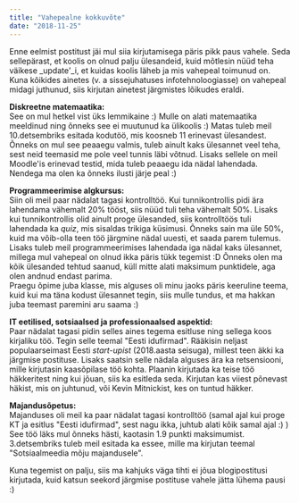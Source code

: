```yaml
---
title: "Vahepealne kokkuvõte"
date: "2018-11-25"
---
```


Enne eelmist postitust jäi mul siia kirjutamisega päris pikk paus vahele. Seda sellepärast, et koolis on olnud palju ülesandeid, kuid mõtlesin nüüd teha väikese _update'_i, et kuidas koolis läheb ja mis vahepeal toimunud on. Kuna kõikides ainetes (v. a sissejuhatuses infotehnoloogiasse) on vahepeal midagi juthunud, siis kirjutan ainetest järgmistes lõikudes eraldi.

**Diskreetne matemaatika:**  
See on mul hetkel vist üks lemmikaine :) Mulle on alati matemaatika meeldinud ning õnneks see ei muutunud ka ülikoolis :) Matas tuleb meil 10.detsembriks esitada kodutöö, mis koosneb 11 erinevast ülesandest. Õnneks on mul see peaaegu valmis, tuleb ainult kaks ülesannet veel teha, sest neid teemasid me pole veel tunnis läbi võtnud. Lisaks sellele on meil Moodle'is erinevad testid, mida tuleb peaaegu ida nädal lahendada. Nendega ma olen ka õnneks ilusti järje peal :)

**Programmeerimise algkursus:**  
Siin oli meil paar nädalat tagasi kontrolltöö. Kui tunnikontrollis pidi ära lahendama vähemalt 20% tööst, siis nüüd tuli teha vähemalt 50%. Lisaks kui tunnikontrollis olid ainult proge ülesanded, siis kontrolltöös tuli lahendada ka _quiz_, mis sisaldas trikiga küsimusi. Õnneks sain ma üle 50%, kuid ma võib-olla teen töö järgmine nädal uuesti, et saada parem tulemus.   
Lisaks tuleb meil programmeerimises lahendada iga nädal kaks ülesannet, millega mul vahepeal on olnud ikka päris tükk tegemist :D Õnneks olen ma kõik ülesanded tehtud saanud, küll mitte alati maksimum punktidele, aga olen andnud endast parima.  
Praegu õpime juba klasse, mis alguses oli minu jaoks päris keeruline teema, kuid kui ma täna kodust ülesannet tegin, siis mulle tundus, et ma hakkan juba teemast paremini aru saama :)

**IT eetilised, sotsiaalsed ja professionaalsed aspektid:**  
Paar nädalat tagasi pidin selles aines tegema esitluse ning sellega koos kirjaliku töö. Tegin selle teemal "Eesti idufirmad". Rääkisin neljast populaarseimast Eesti _start-upist_ (2018.aasta seisuga), millest teen äkki ka järgmise postituse. Lisaks saatsin selle nädala alguses ära ka retsensiooni, mille kirjutasin kaasõpilase töö kohta. Plaanin kirjutada ka teise töö häkkeritest ning kui jõuan, siis ka esitleda seda. Kirjutan kas viiest põnevast häkist, mis on juhtunud, või Kevin Mitnickist, kes on tuntud häkker.

**Majandusõpetus:**  
Majanduses oli meil ka paar nädalat tagasi kontrolltöö (samal ajal kui proge KT ja esitlus "Eesti idufirmad", sest nagu ikka, juhtub alati kõik samal ajal :) ) See töö läks mul õnneks hästi, kaotasin 1.9 punkti maksimumist. 3.detsembriks tuleb meil esitada ka essee, mille ma kirjutan teemal "Sotsiaalmeedia mõju majandusele".

Kuna tegemist on palju, siis ma kahjuks väga tihti ei jõua blogipostitusi kirjutada, kuid katsun seekord järgmise postituse vahele jätta lühema pausi :)
